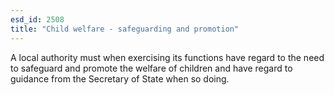 ```yaml
---
esd_id: 2508
title: "Child welfare - safeguarding and promotion"
---
```


A local authority must when exercising its functions have regard to the need to safeguard and promote the welfare of children and have regard to guidance from the Secretary of State when so doing.

